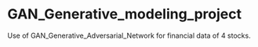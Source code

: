 # GAN_Generative_modeling_project
Use of GAN_Generative_Adversarial_Network for financial data of 4 stocks.
